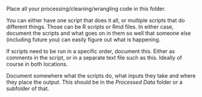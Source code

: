 Place all your processing/cleaning/wrangling code in this folder.

You can either have one script that does it all, or multiple scripts that do different things. Those can be R scripts or Rmd files. In either case, document the scripts and what goes on in them so well that someone else (including future you) can easily figure out what is happening.

If scripts need to be run in a specific order, document this. Either as comments in the script, or in a separate text file such as this. Ideally of course in both locations.

Document somewhere what the scripts do, what inputs they take and where they place the output. This should be in the _Processed Data_ folder or a subfolder of that.
